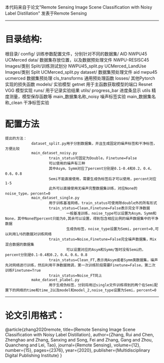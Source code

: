 本代码来自于论文"Remote Sensing Image Scene Classification with Noisy Label Distillation"
发表于Remote Sensing

----------


# 目录结构:
根目录/
        config/ 训练参数配置文件，分别针对不同的数据集/
                AID
                NWPU45
                UCMerced
        data/ 数据集存放位置，以及数据预处理文件
                NWPU-RESISC45
                                                Images/类别
                                                Split/训练测试划分
                                                NWPU45_split.py
                UCMerced_LandUse
                                                Images/类别
                                                Split
                                                UCMerced_split.py
        dataset/ 数据集预处理文件
                aid
                nwpu45
                ucmerced 数据集预处理
                cls_transforms 通用预处理函数
        losses/ 其他Pytorch实现的损失函数
        models/ 实验模型
                getnet 用于主函数获取模型的端口
                Resnet
                VGG 模型实现
        runs/ 用于记录实验结果
        utils/ 
                progress_bar 进度条显示
                utils 精度测量，模型保存函数等
        main_数据集名称_noisy 噪声标签实验
        main_数据集名称_clean 干净标签实验

# 配置方法
    提出的方法：
                dataset_split.py用于分割数据集，并且生成固定的噪声标签和干净标签，方便比较
                main_dataset_noisy.py
                        train_status可固定为Double，Finetune=False
                        可以使用的噪声有三种
                        其中Asym，Symm对应了percent分别是0.1-0.4和0.2，0.4，0.6，0.8
                        Semi不能直接使用，需要生成伪标签后才可以使用，percent对应1-5
                        此外可以直接使用无噪声完整数据集训练，对应None的noise_type，percent=0
                main_dataset_single.py
                        用于训练基准网络，train_status可使用除double外的所有形式
                        train_status=Clean,Finetune=False表示完全干净数据
                                一般基准训练，noise_type可以设置为Asym，Symm和None，其中None的percent只能为0,其余可以设置，得到包含相应比例的噪声数据集中的干净数据
                                生成伪标签，noise_type设置为Semi，percent=0,可以利用1/6的数据对训练网络
                        train_status=Noise,Finetune=False完全噪声数据集，Mix混合数据的数据集
                                可以设置对应的Asym和Symm/暂时没有Semi的，percent分别是0.1-0.4和0.2，0.4，0.6，0.8
                        train_status=Clean_FT,表示用Asym或者Symm类数据集，噪声先对网络进行训练，然后利用干净数据微调，第一次训练阶段需要Finetune=False，第二次训练Finetune=True
                        train_status=Noise_FT同上
                make_dataset_plabel.py
                        用于生成伪标签，分别将用过single文件训练得到的两个在Semi配置下的网络的time和time_2以及model和model_2,noise_type设置为Semi，percent=0

----------


# 论文引用格式：
@article{zhang2020remote,
  title={Remote Sensing Image Scene Classification with Noisy Label Distillation},
  author={Zhang, Rui and Chen, Zhenghao and Zhang, Sanxing and Song, Fei and Zhang, Gang and Zhou, Quancheng and Lei, Tao},
  journal={Remote Sensing},
  volume={12},
  number={15},
  pages={2376},
  year={2020},
  publisher={Multidisciplinary Digital Publishing Institute}
}